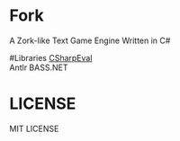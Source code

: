 # Fork
A Zork-like Text Game Engine Written in C#

#Libraries
[CSharpEval](https://github.com/RupertAvery/csharpeval)  
Antlr
BASS.NET

# LICENSE
MIT LICENSE
